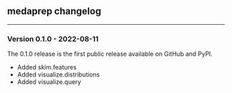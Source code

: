 ## medaprep changelog
-----------

### Version 0.1.0 - 2022-08-11
The 0.1.0 release is the first public release available on GitHub and PyPI.
- Added skim.features
- Added visualize.distributions
- Added visualize.query
